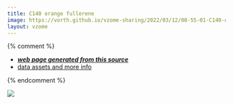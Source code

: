 ```yaml
---
title: C140 orange fullerene
image: https://vorth.github.io/vzome-sharing/2022/03/12/08-55-01-C140-orange-fullerene/C140-orange-fullerene.png
layout: vzome
---
```


{% comment %}
 - [***web page generated from this source***][post]
 - [data assets and more info][github]

[post]: <https://vorth.github.io/vzome-sharing/2022/03/12/C140-orange-fullerene-08-55-01.html>
[github]: <https://github.com/vorth/vzome-sharing/tree/main/2022/03/12/08-55-01-C140-orange-fullerene/>
{% endcomment %}

<vzome-viewer style="width: 100%; height: 65vh;"
       src="https://vorth.github.io/vzome-sharing/2022/03/12/08-55-01-C140-orange-fullerene/C140-orange-fullerene.vZome" >
  <img src="https://vorth.github.io/vzome-sharing/2022/03/12/08-55-01-C140-orange-fullerene/C140-orange-fullerene.png" />
</vzome-viewer>